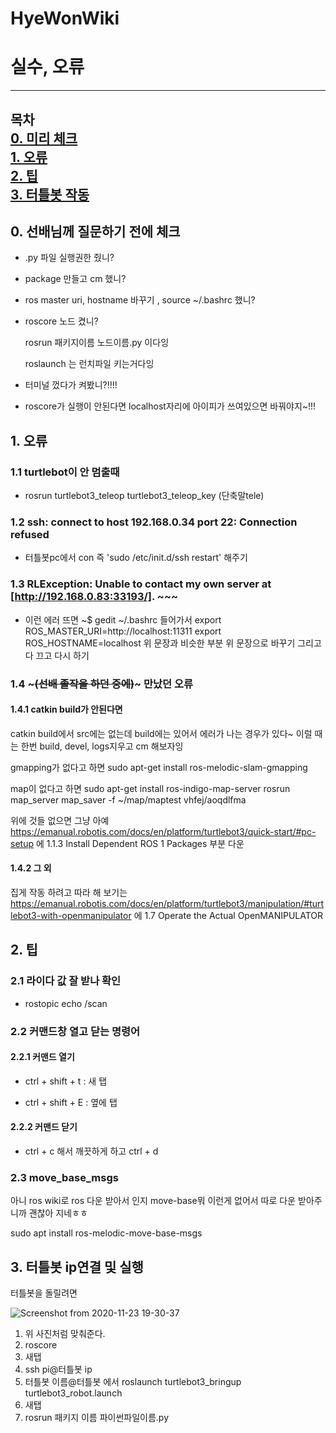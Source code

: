 # HyeWonWiki

# 실수, 오류


---
목차  
[0. 미리 체크 ](#0-선배님께-질문하기-전에-체크)  
[1. 오류 ](#1-오류)  
[2. 팁 ](#2-팁)  
[3. 터틀봇 작동 ](#3-터틀봇-ip연결-및-실행)  
---





## 0. 선배님께 질문하기 전에 체크

- .py 파일 실행권한 줬니?

- package 만들고 cm 했니?

- ros master uri, hostname 바꾸기 , source ~/.bashrc 했니?

- roscore 노드 켰니?

  rosrun 패키지이름 노드이름.py 이다잉

  roslaunch 는 런치파일 키는거다잉

- 터미널 껐다가 켜봤니?!!!!

- roscore가 실행이 안된다면 localhost자리에 아이피가 쓰여있으면 바꿔야지~!!!

## 1. 오류

### 1.1 turtlebot이 안 멈출때

- rosrun turtlebot3_teleop turtlebot3_teleop_key (단축말tele)

### 1.2 ssh: connect to host 192.168.0.34 port 22: Connection refused

- 터틀봇pc에서 con 즉 'sudo /etc/init.d/ssh restart' 해주기

### 1.3 RLException: Unable to contact my own server at [http://192.168.0.83:33193/]. ~~~

- 이런 에러 뜨면 ~$ gedit ~/.bashrc 들어가서 
  export ROS_MASTER_URI=http://localhost:11311
  export ROS_HOSTNAME=localhost
  위 문장과 비슷한 부분 위 문장으로 바꾸기 그리고 다 끄고 다시 하기

### 1.4  ~~~(선배 졸작을 하던 중에)~~~ 만났던 오류 

#### 1.4.1 catkin build가 안된다면

catkin build에서 src에는 없는데 build에는 있어서 에러가 나는 경우가 있다~ 이럴 때는 한번 build, devel, logs지우고 cm 해보자잉

gmapping가 없다고 하면 
sudo apt-get install ros-melodic-slam-gmapping


map이 없다고 하면
sudo apt-get install ros-indigo-map-server
rosrun map_server map_saver -f ~/map/maptest
vhfej/aoqdlfma

위에 것들 없으면 그냥 아예
https://emanual.robotis.com/docs/en/platform/turtlebot3/quick-start/#pc-setup 에 1.1.3 Install Dependent ROS 1 Packages 부분 다운

#### 1.4.2 그 외

집게 작동 하려고 따라 해 보기는
https://emanual.robotis.com/docs/en/platform/turtlebot3/manipulation/#turtlebot3-with-openmanipulator 에 1.7 Operate the Actual OpenMANIPULATOR



## 2. 팁

### 2.1 라이다 값 잘 받나 확인

- rostopic echo /scan

### 2.2 커맨드창 열고 닫는 명령어

#### 2.2.1 커맨드 열기

- ctrl + shift + t  : 새 탭

- ctrl + shift + E : 옆에 탭

#### 2.2.2 커맨드 닫기

- ctrl + c 해서 깨끗하게 하고 ctrl + d

### 2.3 move_base_msgs

아니 ros wiki로 ros 다운 받아서 인지 move-base뭐 이런게 없어서 따로 다운 받아주니까 괜찮아 지네ㅎㅎ 

sudo apt install ros-melodic-move-base-msgs



## 3. 터틀봇 ip연결 및 실행

터틀봇을 돌릴려면

![Screenshot from 2020-11-23 19-30-37](https://user-images.githubusercontent.com/52944554/104449160-860e0380-55e1-11eb-96ac-93987e067d46.png)

1. 위 사진처럼 맞춰준다.
2. roscore
3. 새탭
4. ssh pi@터틀봇 ip
5. 터틀봇 이름@터틀봇  에서 roslaunch turtlebot3_bringup turtlebot3_robot.launch
6. 새탭
7. rosrun 패키지 이름 파이썬파일이름.py
